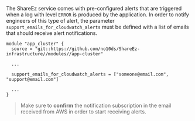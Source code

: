 The ShareEz service comes with pre-configured alerts that are triggered when a log with level `ERROR` is produced by the application. In order to notify engineers of this type of alert, the parameter `support_emails_for_cloudwatch_alerts` must be defined with a list of emails that should receive alert notifications.

```
module "app_cluster" {
  source = "git::https://github.com/no10ds/ShareEz-infrastructure//modules//app-cluster"

  ...

  support_emails_for_cloudwatch_alerts = ["someone@email.com", "support@email.com"]

  ...
}
```

> Make sure to **confirm** the notification subscription in the email received from AWS in order to start receiving alerts.
